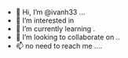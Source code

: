 - 👋 Hi, I’m @ivanh33 ...
- 👀 I’m interested in 
- 🌱 I’m currently learning .
- 💞️ I’m looking to collaborate on ..
- 📫 no need to reach me ....
<!---
ivanh33/ivanh33 is a ✨ special ✨ repository because its `README.md` (this file) appears on your GitHub profile.
You can click the Preview link to take a look at your changes.
--->
